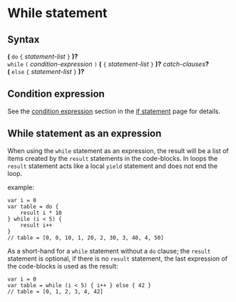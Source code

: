 # While statement

## Syntax

__(__ `do` `{` _statement-list_ `}` __)?__\
`while` `(` _condition-expression_ `)` __(__ `{` _statement-list_ `}` __)?__ _catch-clauses_**?**\
__(__ `else` `{` _statement-list_ `}` __)?__

## Condition expression
See the [condition expression](#condition-expression) section in the [if
statement](if.md) page for details.

## While statement as an expression
When using the `while` statement as an expression, the result will be a list of
items created by the `result` statements in the code-blocks. In loops the
`result` statement acts like a local `yield` statement and does not end the loop.

example:
```
var i = 0
var table = do {
    result i * 10
} while (i < 5) {
    result i++
}
// table = [0, 0, 10, 1, 20, 2, 30, 3, 40, 4, 50]
```

As a short-hand for a `while` statement without a `do` clause; the `result`
statement is optional, if there is no `result` statement, the last expression
of the code-blocks is used as the result:
```
var i = 0
var table = while (i < 5) { i++ } else { 42 }
// table = [0, 1, 2, 3, 4, 42]
```

